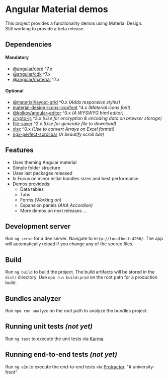 # Angular Material demos

This project provides a functionality demos using Material Design.\
Still working to provide a beta release.

## Dependencies
#### Mandatory
- [@angular/core](https://www.npmjs.com/package/@angular/core) ^7.x
- [@angular/cdk](https://www.npmjs.com/package/@angular/cdk) ^7.x
- [@angular/material](https://www.npmjs.com/package/@angular/material) ^7.x
#### Optional
- [@material/layout-grid](https://www.npmjs.com/package/@angular/layout-grid) ^0.x _(Adds responsive styles)_
- [material-design-icons-iconfont](https://www.npmjs.com/package/material-design-icons-iconfont) ^4.x _(Material icons font)_
- [@kolkov/angular-editor](https://www.npmjs.com/package/@kolkov/angular-editor) ^0.x _(A WYSWYG html editor)_
- [crypto-js](https://www.npmjs.com/package/crypto-js) ^3.x _(Use for encryption & encoding data on browser storage)_
- [file-saver](https://www.npmjs.com/package/file-saver) ^2.x _(Use for generate file to download)_
- [xlsx](https://www.npmjs.com/package/xlsx) ^0.x _(Use to convert Arrays on Excel format)_
- [ngx-perfect-scrollbar](https://www.npmjs.com/package/ngx-perfect-scrollbar) _(A beautify scroll bar)_

## Features
- Uses theming Angular material
- Simple folder structure
- Uses last packages released
- Is Focus on minor initial bundles sizes and best performance
- Demos provideds:
    - Data tables
    - Tabs
    - Forms _(Working on)_
    - Espansion panels _(AKA Accordion)_
    - More demos on next releases ...

## Development server

Run `ng serve` for a dev server. Navigate to `http://localhost:4200/`. The app will automatically reload if you change any of the source files.

## Build

Run `ng build` to build the project. The build artifacts will be stored in the `dist/` directory.
Use `npm run build:prod` on the root path for a production build.

## Bundles analyzer

Run `npm run analyze` on the root path to analyze the bundles project.

## Running unit tests _(not yet)_

Run `ng test` to execute the unit tests via [Karma](https://karma-runner.github.io).

## Running end-to-end tests _(not yet)_

Run `ng e2e` to execute the end-to-end tests via [Protractor](http://www.protractortest.org/).
"# university-front" 
